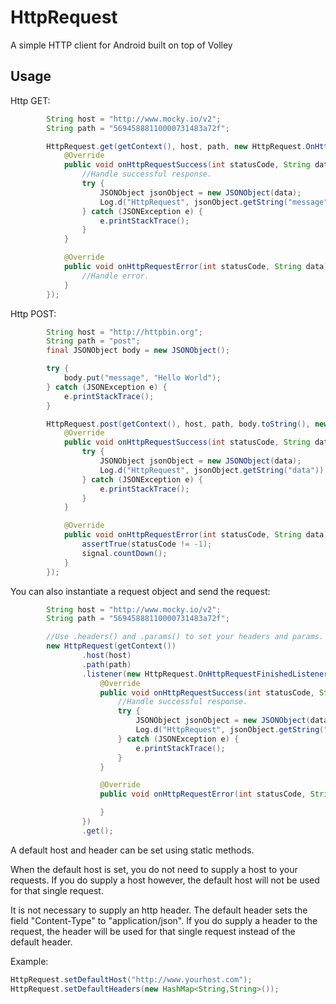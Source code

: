 # HttpRequest
A simple HTTP client for Android built on top of Volley

Usage
----

Http GET:
```java
        String host = "http://www.mocky.io/v2";
        String path = "56945888110000731483a72f";

        HttpRequest.get(getContext(), host, path, new HttpRequest.OnHttpRequestFinishedListener() {
            @Override
            public void onHttpRequestSuccess(int statusCode, String data) {
                //Handle successful response.
                try {
                    JSONObject jsonObject = new JSONObject(data);
                    Log.d("HttpRequest", jsonObject.getString("message"));
                } catch (JSONException e) {
                    e.printStackTrace();
                }
            }

            @Override
            public void onHttpRequestError(int statusCode, String data) {
                //Handle error.
            }
        });
```

Http POST:
```java
        String host = "http://httpbin.org";
        String path = "post";
        final JSONObject body = new JSONObject();

        try {
            body.put("message", "Hello World");
        } catch (JSONException e) {
            e.printStackTrace();
        }

        HttpRequest.post(getContext(), host, path, body.toString(), new HttpRequest.OnHttpRequestFinishedListener() {
            @Override
            public void onHttpRequestSuccess(int statusCode, String data) {
                try {
                    JSONObject jsonObject = new JSONObject(data);
                    Log.d("HttpRequest", jsonObject.getString("data"));
                } catch (JSONException e) {
                    e.printStackTrace();
                }
            }

            @Override
            public void onHttpRequestError(int statusCode, String data) {
                assertTrue(statusCode != -1);
                signal.countDown();
            }
        });
```

You can also instantiate a request object and send the request:
```java
        String host = "http://www.mocky.io/v2";
        String path = "56945888110000731483a72f";

        //Use .headers() and .params() to set your headers and params.
        new HttpRequest(getContext())
                .host(host)
                .path(path)
                .listener(new HttpRequest.OnHttpRequestFinishedListener() {
                    @Override
                    public void onHttpRequestSuccess(int statusCode, String data) {
                        //Handle successful response.
                        try {
                            JSONObject jsonObject = new JSONObject(data);
                            Log.d("HttpRequest", jsonObject.getString("message"));
                        } catch (JSONException e) {
                            e.printStackTrace();
                        }
                    }

                    @Override
                    public void onHttpRequestError(int statusCode, String data) {

                    }
                })
                .get();
```

A default host and header can be set using static methods.

When the default host is set, you do not need to supply a host to your requests. If you do supply a host however, the default host will not be used for that single request.

It is not necessary to supply an http header. The default header sets the field "Content-Type" to "application/json".
If you do supply a header to the request, the header will be used for that single request instead of the default header.

Example:
```java
HttpRequest.setDefaultHost("http://www.yourhost.com");
HttpRequest.setDefaultHeaders(new HashMap<String,String>());
```

